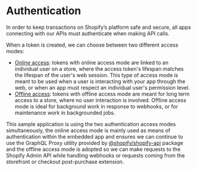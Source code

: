 # Authentication

In order to keep transactions on Shopify’s platform safe and secure, all apps connecting with our APIs must authenticate when making API calls.

When a token is created, we can choose between two different access modes:

- [Online access](https://shopify.dev/concepts/about-apis/authentication#online-access): tokens with online access mode are linked to an individual user on a store, where the access token's lifespan matches the lifespan of the user's web session. This type of access mode is meant to be used when a user is interacting with your app through the web, or when an app must respect an individual user's permission level.
- [Offline access](https://shopify.dev/concepts/about-apis/authentication#offline-access): tokens with offline access mode are meant for long term access to a store, where no user interaction is involved. Offline access mode is ideal for background work in response to webhooks, or for maintenance work in backgrounded jobs.

This sample application is using the two authentication access modes simultaneously, the online access mode is mainly used as means of authentication within the embedded app and ensures we can continue to use the GraphQL Proxy utility provided by [@shopify/shopify-api](https://www.npmjs.com/package/@shopify/shopify-api) package and the offline access mode is adopted so we can make requests to the Shopify Admin API while handling webhooks or requests coming from the storefront or checkout post-purchase extension.
